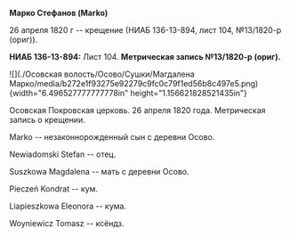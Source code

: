 **Марко Стефанов (Marko)**

26 апреля 1820 г -- крещение (НИАБ 136-13-894, лист 104, №13/1820-р
(ориг)).

**НИАБ 136-13-894:** Лист 104. **Метрическая запись №13/1820-р (ориг).**

![](./Осовская волость/Осово/Сушки/Магдалена Марко/media/b272e1f93275e92279c9fc0c79f1ed56b8c497e5.png){width="6.496527777777778in"
height="1.156621828521435in"}

Осовская Покровская церковь. 26 апреля 1820 года. Метрическая запись о
крещении.

Marko -- незаконнорожденный сын с деревни Осовo.

Newiadomski Stefan -- отец.

Suszkowa Magdalena -- мать с деревни Осово.

Pieczeń Kondrat -- кум.

Liapieszkowa Eleonora -- кума.

Woyniewicz Tomasz -- ксёндз.
